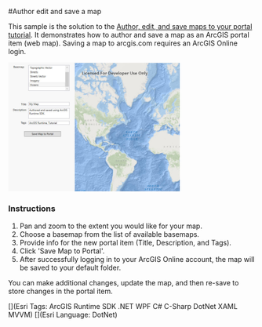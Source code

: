 #Author edit and save a map

This sample is the solution to the [Author, edit, and save maps to your portal tutorial](https://developers.arcgis.com/net/latest/wpf/guide/author-edit-and-save-maps-to-your-portal.htm). It demonstrates how to author and save a map as an ArcGIS portal item (web map). Saving a map to arcgis.com requires an ArcGIS Online login.

<img src="AuthorEditSaveMap.jpg" width="350"/>

### Instructions

1. Pan and zoom to the extent you would like for your map. 
2. Choose a basemap from the list of available basemaps. 
3. Provide info for the new portal item (Title, Description, and Tags). 
4. Click 'Save Map to Portal'. 
5. After successfully logging in to your ArcGIS Online account, the map will be saved to your default folder.

You can make additional changes, update the map, and then re-save to store changes in the portal item.

[](Esri Tags: ArcGIS Runtime SDK .NET WPF C# C-Sharp DotNet XAML MVVM)
[](Esri Language: DotNet)
